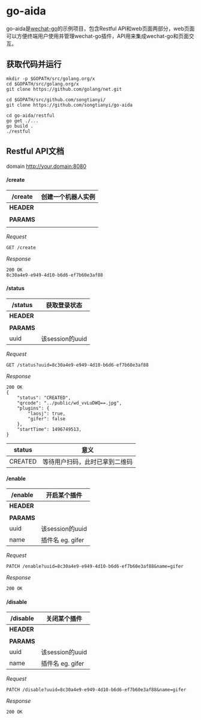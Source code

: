 # go-aida
go-aida是[wechat-go](http://github.com/songtianyi/wechat-go)的示例项目，包含Restful API和web页面两部分，web页面可以方便终端用户使用并管理wechat-go插件，API用来集成wechat-go和页面交互。

## 获取代码并运行
```
mkdir -p $GOPATH/src/golang.org/x
cd $GOPATH/src/golang.org/x
git clone https://github.com/golang/net.git

cd $GOPATH/src/github.com/songtianyi/
git clone https://github.com/songtianyi/go-aida

cd go-aida/restful
go get ./...
go build .
./restful
```
## Restful API文档
domain http://your.domain:8080

#### /create

| /create| 创建一个机器人实例|
|------| ------ |
| **HEADER** ||
|||
| **PARAMS**||
|||


_Request_
```
GET /create
```
_Response_
```
200 OK
8c30a4e9-e949-4d10-b6d6-ef7b60e3af88
```

#### /status
| /status| 获取登录状态|
|------| ------ |
| **HEADER** ||
|||
| **PARAMS**||
|uuid|该session的uuid|

_Request_
```
GET /status?uuid=8c30a4e9-e949-4d10-b6d6-ef7b60e3af88
```
_Response_
```
200 OK
{
	"status": "CREATED",
	"qrcode": "../public/wd_vvLuDWQ==.jpg",
	"plugins": {
		"laosj": true,
		"gifer": false
	},
	"startTime": 1496749513,
}
```
|status|意义|
|------| ------ |
|CREATED|等待用户扫码，此时已拿到二维码|

#### /enable

| /enable| 开启某个插件|
|------| ------ |
| **HEADER** ||
|||
| **PARAMS**||
|uuid|该session的uuid|
|name|插件名 eg. gifer|

_Request_
```
PATCH /enable?uuid=8c30a4e9-e949-4d10-b6d6-ef7b60e3af88&name=gifer
```

_Response_
```
200 OK
```

#### /disable

| /disable| 关闭某个插件|
|------| ------ |
| **HEADER** ||
|||
| **PARAMS**||
|uuid|该session的uuid|
|name|插件名 eg. gifer|


_Request_
```
PATCH /disable?uuid=8c30a4e9-e949-4d10-b6d6-ef7b60e3af88&name=gifer
```
_Response_
```
200 OK
```

